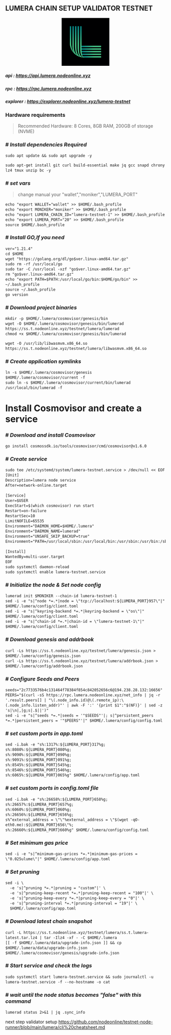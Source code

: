 ## **LUMERA CHAIN SETUP VALIDATOR TESTNET**

<p align= "center">
<img src="https://github.com/nodeonline/testnet-node-runner/blob/main/lumera/logo-lumera.png" "width="250" height="150" /><b\>

##### api      : https://api.lumera.nodeonline.xyz
##### rpc      : https://rpc.lumera.nodeonline.xyz
##### explorer : https://explorer.nodeonline.xyz/lumera-testnet

### Hardware requirements
> Recommended Hardware: 8 Cores, 8GB RAM, 200GB of storage (NVME)

### # _Install dependencies Required_
```
sudo apt update && sudo apt upgrade -y
```
```
sudo apt-get install git curl build-essential make jq gcc snapd chrony lz4 tmux unzip bc -y
```

### # _set vars_
> change manual your "wallet","moniker","LUMERA_PORT" 
```
echo "export WALLET="wallet" >> $HOME/.bash_profile
echo "export MONIKER="moniker" >> $HOME/.bash_profile
echo "export LUMERA_CHAIN_ID="lumera-testnet-1" >> $HOME/.bash_profile
echo "export LUMERA_PORT="20" >> $HOME/.bash_profile
source $HOME/.bash_profile
```

### # _Install GO,If you need_ 
```
ver="1.21.4"
cd $HOME
wget "https://golang.org/dl/go$ver.linux-amd64.tar.gz"
sudo rm -rf /usr/local/go
sudo tar -C /usr/local -xzf "go$ver.linux-amd64.tar.gz"
rm "go$ver.linux-amd64.tar.gz"
echo "export PATH=$PATH:/usr/local/go/bin:$HOME/go/bin" >> ~/.bash_profile
source ~/.bash_profile
go version
```

### # _Download project binaries_
```
mkdir -p $HOME/.lumera/cosmovisor/genesis/bin
wget -O $HOME/.lumera/cosmovisor/genesis/bin/lumerad https://ss.t.nodeonline.xyz/testnet/lumera/lumerad
chmod +x $HOME/.lumera/cosmovisor/genesis/bin/lumerad
```
```
wget -O /usr/lib/libwasmvm.x86_64.so https://ss.t.nodeonline.xyz/testnet/lumera/libwasmvm.x86_64.so
```
### # _Create application symlinks_
```
ln -s $HOME/.lumera/cosmovisor/genesis $HOME/.lumera/cosmovisor/current -f
sudo ln -s $HOME/.lumera/cosmovisor/current/bin/lumerad /usr/local/bin/lumerad -f
```

# Install Cosmovisor and create a service

### # _Download and install Cosmovisor_
```
go install cosmossdk.io/tools/cosmovisor/cmd/cosmovisor@v1.6.0
```


### # _Create service_
```
sudo tee /etc/systemd/system/lumera-testnet.service > /dev/null << EOF
[Unit]
Description=lumera node service
After=network-online.target

[Service]
User=$USER
ExecStart=$(which cosmovisor) run start
Restart=on-failure
RestartSec=10
LimitNOFILE=65535
Environment="DAEMON_HOME=$HOME/.lumera"
Environment="DAEMON_NAME=lumerad"
Environment="UNSAFE_SKIP_BACKUP=true"
Environment="PATH=/usr/local/sbin:/usr/local/bin:/usr/sbin:/usr/bin:/sbin:/bin:/usr/games:/usr/local/games:/snap/bin:$HOME/.lumera/cosmovisor/current/bin"

[Install]
WantedBy=multi-user.target
EOF
sudo systemctl daemon-reload
sudo systemctl enable lumera-testnet.service
```

### # _Initialize the node & Set node config_
```
lumerad init $MONIKER --chain-id lumera-testnet-1
sed -i -e "s|^node *=.*|node = \"tcp://localhost:${LUMERA_PORT}957\"|" $HOME/.lumera/config/client.toml
sed -i -e "s|^keyring-backend *=.*|keyring-backend = \"os\"|" $HOME/.lumera/config/client.toml
sed -i -e "s|^chain-id *=.*|chain-id = \"lumera-testnet-1\"|" $HOME/.lumera/config/client.toml
```

### # _Download genesis and addrbook_
```
curl -Ls https://ss.t.nodeonline.xyz/testnet/lumera/genesis.json > $HOME/.lumera/config/genesis.json
curl -Ls https://ss.t.nodeonline.xyz/testnet/lumera/addrbook.json > $HOME/.lumera/config/addrbook.json
```

### # _Configure Seeds and Peers_
```
seeds="2c7733576b4c131464f78384f854c842052656c6@194.238.28.132:16656"
PEERS="$(curl -sS https://rpc.lumera.nodeonline.xyz/net_info | jq -r '.result.peers[] | "\(.node_info.id)@\(.remote_ip):\(.node_info.listen_addr)"' | awk -F ':' '{print $1":"$(NF)}' | sed -z 's|\n|,|g;s|.$||')"
sed -i -e "s|^seeds *=.*|seeds = '"$SEEDS"'|; s|^persistent_peers *=.*|persistent_peers = '"$PEERS"'|" $HOME/.lumera/config/config.toml
```

### # _set custom ports in app.toml_
```
sed -i.bak -e "s%:1317%:${LUMERA_PORT}317%g;
s%:8080%:${LUMERA_PORT}080%g;
s%:9090%:${LUMERA_PORT}090%g;
s%:9091%:${LUMERA_PORT}091%g;
s%:8545%:${LUMERA_PORT}545%g;
s%:8546%:${LUMERA_PORT}546%g;
s%:6065%:${LUMERA_PORT}065%g" $HOME/.lumera/config/app.toml
```

### # _set custom ports in config.toml file_
```
sed -i.bak -e "s%:26658%:${LUMERA_PORT}658%g;
s%:26657%:${LUMERA_PORT}657%g;
s%:6060%:${LUMERA_PORT}060%g;
s%:26656%:${LUMERA_PORT}656%g;
s%^external_address = \"\"%external_address = \"$(wget -qO- eth0.me):${LUMERA_PORT}656\"%;
s%:26660%:${LUMERA_PORT}660%g" $HOME/.lumera/config/config.toml
```

### # _Set minimum gas price_
```
sed -i -e "s|^minimum-gas-prices *=.*|minimum-gas-prices = \"0.025ulume\"|" $HOME/.lumera/config/app.toml
```

### # _Set pruning_
```
sed -i \
  -e 's|^pruning *=.*|pruning = "custom"|' \
  -e 's|^pruning-keep-recent *=.*|pruning-keep-recent = "100"|' \
  -e 's|^pruning-keep-every *=.*|pruning-keep-every = "0"|' \
  -e 's|^pruning-interval *=.*|pruning-interval = "19"|' \
  $HOME/.lumera/config/app.toml
```

### # _Download latest chain snapshot_
```
curl -L https://ss.t.nodeonline.xyz/testnet/lumera/ss.t.lumera-latest.tar.lz4 | tar -Ilz4 -xf - -C $HOME/.lumera
[[ -f $HOME/.lumera/data/upgrade-info.json ]] && cp $HOME/.lumera/data/upgrade-info.json $HOME/.lumera/cosmovisor/genesis/upgrade-info.json
```

### # _Start service and check the logs_
```
sudo systemctl start lumera-testnet.service && sudo journalctl -u lumera-testnet.service -f --no-hostname -o cat
```

### # _wait until the node status becomes "**false**" with this command_
```
lumerad status 2>&1 | jq .sync_info
```

next step validator setup
https://github.com/nodeonline/testnet-node-runner/blob/main/lumera/cli%20cheatsheet.md

